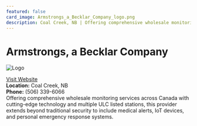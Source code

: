 ```yaml
---
featured: false
card_image: Armstrongs_a_Becklar_Company_logo.png
description: Coal Creek, NB | Offering comprehensive wholesale monitoring services across Canada with cutting-edge technology and multiple ULC listed stations, this provider extends beyond traditional security to include medical alerts, IoT devices, and personal emergency response systems.
---
```


# Armstrongs, a Becklar Company
<img src="Armstrongs_a_Becklar_Company_logo.png" alt="Logo" style="max-width: 200px; height: auto;">

<a href="https://www.armcom.ca">Visit Website</a>  
**Location:** Coal Creek, NB  
**Phone:** (506) 339-6066 <br>
Offering comprehensive wholesale monitoring services across Canada with cutting-edge technology and multiple ULC listed stations, this provider extends beyond traditional security to include medical alerts, IoT devices, and personal emergency response systems.
